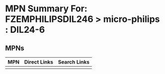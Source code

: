 



# MPN Summary For: FZEMPHILIPSDIL246 > micro-philips : DIL24-6

## MPNs
  

|MPN|Direct Links|Search Links|
| :--- | :--- | :--- |
||||
